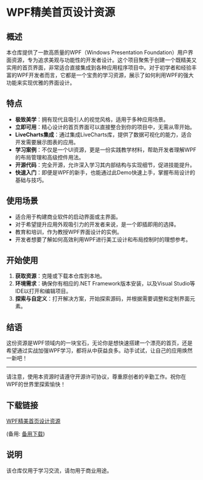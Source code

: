 # WPF精美首页设计资源

## 概述

本仓库提供了一款高质量的WPF（Windows Presentation Foundation）用户界面资源，专为追求美观与功能性的开发者设计。这个项目聚焦于创建一个既精美又实用的首页界面，非常适合直接集成到各种应用程序项目中。对于初学者和经验丰富的WPF开发者而言，它都是一个宝贵的学习资源，展示了如何利用WPF的强大功能来实现优雅的界面设计。

## 特点

- **极致美学**：拥有现代且吸引人的视觉风格，适用于多种应用场景。
- **立即可用**：精心设计的首页界面可以直接整合到你的项目中，无需从零开始。
- **LiveCharts集成**：通过集成LiveCharts库，提供了数据可视化的能力，适合开发需要展示图表的应用。
- **学习案例**：不仅是一个UI资源，更是一份实践教学材料，帮助开发者理解WPF的布局管理和高级控件用法。
- **开源代码**：完全开源，允许深入学习其内部结构与实现细节，促进技能提升。
- **快速入门**：即便是WPF的新手，也能通过此Demo快速上手，掌握布局设计的基础与技巧。

## 使用场景

- 适合用于构建商业软件的启动界面或主界面。
- 对于希望提升应用外观吸引力的开发者来说，是一个即插即用的选择。
- 教育和培训，作为教授WPF界面设计的实例。
- 开发者想要了解如何高效利用WPF进行美工设计和布局控制时的理想参考。

## 开始使用

1. **获取资源**：克隆或下载本仓库到本地。
2. **环境需求**：确保你有相应的.NET Framework版本安装，以及Visual Studio等IDE以打开和编辑项目。
3. **探索与自定义**：打开解决方案，开始探索源码，并根据需要调整和定制界面元素。

## 结语

这份资源是WPF领域内的一块宝石，无论你是想快速搭建一个漂亮的首页，还是希望通过实战加强WPF学习，都将从中获益良多。动手试试，让自己的应用焕然一新吧！

---

请注意，使用本资源时请遵守开源许可协议，尊重原创者的辛勤工作。祝你在WPF的世界里探索愉快！

## 下载链接
[WPF精美首页设计资源](https://pan.quark.cn/s/b92644658a1f) 

(备用: [备用下载](https://pan.baidu.com/s/1fZDJeIaC7I3bvwePQiHK7w?pwd=1234))

## 说明

该仓库仅用于学习交流，请勿用于商业用途。
